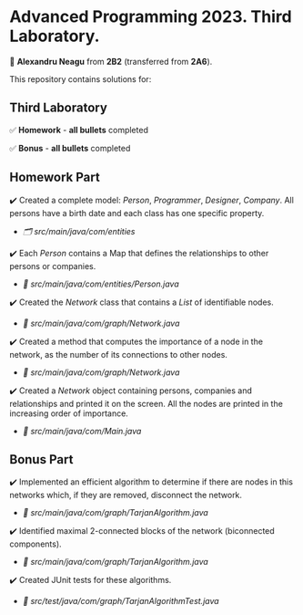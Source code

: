 # Advanced Programming 2023. Third Laboratory.

:adult: **Alexandru Neagu** from **2B2** (transferred from **2A6**).

This repository contains solutions for:

## Third Laboratory ##

:white_check_mark: **Homework** - **all bullets** completed

:white_check_mark: **Bonus** - **all bullets** completed

## Homework Part ##

:heavy_check_mark: Created a complete model: _Person_, _Programmer_, _Designer_, _Company_. All persons have a birth date and each class has one specific property.
  - _:card_index_dividers: src/main/java/com/entities_

:heavy_check_mark: Each _Person_ contains a Map that defines the relationships to other persons or companies.
  - _:file_folder: src/main/java/com/entities/Person.java_
  
:heavy_check_mark: Created the _Network_ class that contains a _List_ of identifiable nodes.
  - _:file_folder: src/main/java/com/graph/Network.java_

:heavy_check_mark: Created a method that computes the importance of a node in the network, as the number of its connections to other nodes.
  - _:file_folder: src/main/java/com/graph/Network.java_
  
:heavy_check_mark: Created a _Network_ object containing persons, companies and relationships and printed it on the screen. All the nodes are printed in the increasing order of importance.
  - _:file_folder: src/main/java/com/Main.java_

## Bonus Part ##

:heavy_check_mark: Implemented an efficient algorithm to determine if there are nodes in this networks which, if they are removed, disconnect the network.
  - _:file_folder: src/main/java/com/graph/TarjanAlgorithm.java_

:heavy_check_mark: Identified maximal 2-connected blocks of the network (biconnected components).
  - _:file_folder: src/main/java/com/graph/TarjanAlgorithm.java_

:heavy_check_mark: Created JUnit tests for these algorithms.
  - _:file_folder: src/test/java/com/graph/TarjanAlgorithmTest.java_
